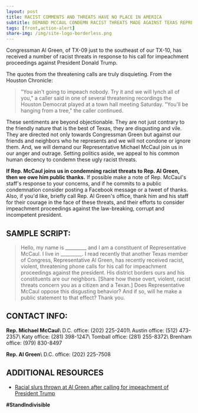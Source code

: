 ```yaml
---
layout: post
title: RACIST COMMENTS AND THREATS HAVE NO PLACE IN AMERICA
subtitle: DEMAND MCCAUL CONDEMN RACIST THREATS MADE AGAINST TEXAS REPRESENTATIVE AL GREEN!
tags: [front,action-alert]
share-img: /img/site-logo-borderless.png
---
```

Congressman Al Green, of TX-09 just to the southeast of our TX-10, has received a number of racist threats in response to his call for impeachment proceedings against President Donald Trump.

The quotes from the threatening calls are truly disquieting. From the Houston Chronicle:

>"You ain't going to impeach nobody. Try it and we will lynch all of you," a caller said in one of several threatening recordings the Houston Democrat played at a town hall meeting Saturday. "You'll be hanging from a tree," the caller continued.

These sentiments are beyond objectionable. They are not just contrary to the friendly nature that is the best of Texas, they are disgusting and vile. They are directed not only towards Congressman Green but against our friends and neighbors who he represents and we will not condone or ignore them.  And, we will demand our Representative Michael McCaul join us in our anger and outrage. Setting politics aside, we appeal to his common human decency to condemn these ugly racist threats.

**If Rep. McCaul joins us in condemning racist threats to Rep. Al Green, then we owe him public thanks.** If possible make a note of Rep. McCaul's staff's response to your concerns, and if he commits to a public condemnation consider posting a Facebook message or a tweet of thanks.
Also, if you'd like, briefly call Rep. Al Green's office, thank him and his staff for their courage in the face of these threats, and their efforts to consider impeachment proceedings against the law-breaking, corrupt and incompetent president.

## SAMPLE SCRIPT:
>Hello, my name is &#95;&#95;&#95;&#95;&#95;&#95;&#95;&#95;&#95; and I am a constituent of Representative McCaul. I live in &#95;&#95;&#95;&#95;&#95;&#95;&#95;&#95;&#95;. I read recently that another Texas member of Congress, Representative Al Green, has recently received racist, violent, threatening phone calls for his call for impeachment proceedings against the president. His district borders ours and his constituents are our neighbors. [Share how these overt, violent, racist threats concern you as a citizen and a Texan.] Does Representative McCaul oppose this disgusting behavior? And if so, will he make a public statement to that effect? Thank you.

## CONTACT INFO:

**Rep. Michael McCaul**\\
D.C. office: (202) 225-2401\\
Austin office: (512) 473-2357\\
Katy office: (281) 398-1247\\
Tomball office: (281) 255-8372\\
Brenham office: (979) 830-8497

**Rep. Al Green**\\
D.C. office: (202) 225-7508

## ADDITIONAL RESOURCES

* [Racial slurs thrown at Al Green after calling for impeachment of President Trump](http://www.chron.com/news/houston-texas/article/Racial-slurs-thrown-at-Al-Green-after-calling-for-11161204.php)

**#StandIndivisible**
